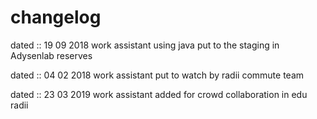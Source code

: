 changelog
=========

dated :: 19 09 2018
work assistant using java put to the staging in Adysenlab reserves 

dated :: 04 02 2018
work assistant put to watch by radii commute team

dated :: 23 03 2019
work assistant added for crowd collaboration in edu radii